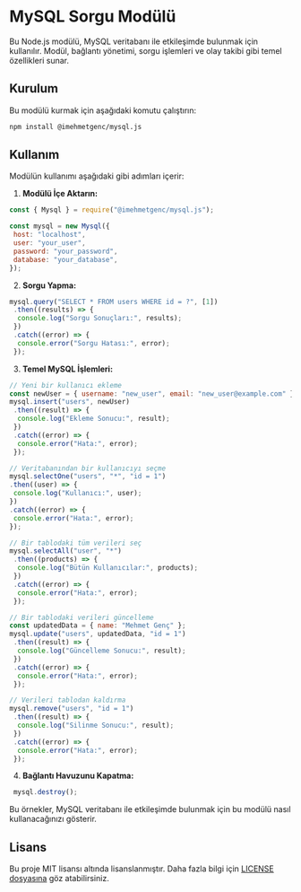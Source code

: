 # MySQL Sorgu Modülü

Bu Node.js modülü, MySQL veritabanı ile etkileşimde bulunmak için kullanılır. Modül, bağlantı yönetimi, sorgu işlemleri ve olay takibi gibi temel özellikleri sunar.

## Kurulum

Bu modülü kurmak için aşağıdaki komutu çalıştırın:

```bash
npm install @imehmetgenc/mysql.js
```

## Kullanım

Modülün kullanımı aşağıdaki gibi adımları içerir:

1. **Modülü İçe Aktarın:**

```javascript
const { Mysql } = require("@imehmetgenc/mysql.js");

const mysql = new Mysql({
 host: "localhost",
 user: "your_user",
 password: "your_password",
 database: "your_database",
});
```

2. **Sorgu Yapma:**

```javascript
mysql.query("SELECT * FROM users WHERE id = ?", [1])
 .then((results) => {
  console.log("Sorgu Sonuçları:", results);
 })
 .catch((error) => {
  console.error("Sorgu Hatası:", error);
 });
```

3. **Temel MySQL İşlemleri:**

```javascript
// Yeni bir kullanıcı ekleme
const newUser = { username: "new_user", email: "new_user@example.com" };
mysql.insert("users", newUser)
 .then((result) => {
  console.log("Ekleme Sonucu:", result);
 })
 .catch((error) => {
  console.error("Hata:", error);
 });

// Veritabanından bir kullanıcıyı seçme
mysql.selectOne("users", "*", "id = 1")
.then((user) => {
 console.log("Kullanıcı:", user);
})
.catch((error) => {
 console.error("Hata:", error);
});

// Bir tablodaki tüm verileri seç
mysql.selectAll("user", "*")
 .then((products) => {
  console.log("Bütün Kullanıcılar:", products);
 })
 .catch((error) => {
  console.error("Hata:", error);
 });

// Bir tablodaki verileri güncelleme
const updatedData = { name: "Mehmet Genç" };
mysql.update("users", updatedData, "id = 1")
 .then((result) => {
  console.log("Güncelleme Sonucu:", result);
 })
 .catch((error) => {
  console.error("Hata:", error);
 });

// Verileri tablodan kaldırma
mysql.remove("users", "id = 1")
 .then((result) => {
  console.log("Silinme Sonucu:", result);
 })
 .catch((error) => {
  console.error("Hata:", error);
 });
```

4. **Bağlantı Havuzunu Kapatma:**

```javascript
 mysql.destroy();
```

Bu örnekler, MySQL veritabanı ile etkileşimde bulunmak için bu modülü nasıl kullanacağınızı gösterir.

## Lisans

Bu proje MIT lisansı altında lisanslanmıştır. Daha fazla bilgi için [LICENSE dosyasına](LICENSE) göz atabilirsiniz.
